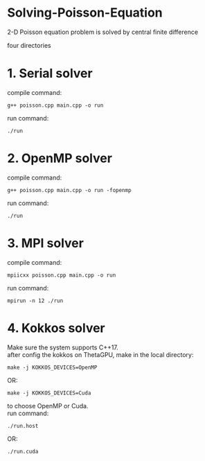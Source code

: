 # Solving-Poisson-Equation

2-D Poisson equation problem is solved by central finite difference

four directories

# 1. Serial solver
  compile command:
  ```
  g++ poisson.cpp main.cpp -o run
  ```
  run command:
  ```
  ./run
  ```
  
# 2. OpenMP solver
  compile command:
  ```
  g++ poisson.cpp main.cpp -o run -fopenmp 
  ```
  run command: 
  ```
  ./run
  ```
  
# 3. MPI solver
  compile command: 
  ```
  mpiicxx poisson.cpp main.cpp -o run 
  ```
  run command: 
  ```
  mpirun -n 12 ./run
  ```
  
# 4. Kokkos solver 
  Make sure the system supports C++17.\
  after config the kokkos on ThetaGPU, 
  make in the local directory: 
  ```
  make -j KOKKOS_DEVICES=OpenMP
  ```
  OR: 
  ```
  make -j KOKKOS_DEVICES=Cuda 
  ```
  to choose OpenMP or Cuda. \
  run command: 
  ```
  ./run.host
  ```
  OR:
  ```
  ./run.cuda
   ```


